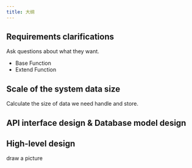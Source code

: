 ```yaml
---
title: 大纲
---
```


## Requirements clarifications

Ask questions about what they want.

  - Base Function
  - Extend Function

## Scale of the system data size

Calculate the size of data we need handle and store.

## API interface design & Database model design

## High-level design

draw a picture